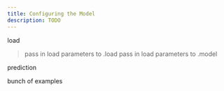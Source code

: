 ```yaml
---
title: Configuring the Model
description: TODO
---
```


load

> pass in load parameters to .load
> pass in load parameters to .model

prediction

bunch of examples
